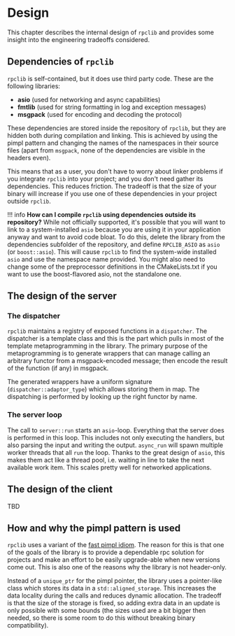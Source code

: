 # Design

This chapter describes the internal design of `rpclib` and provides some insight into the
engineering tradeoffs considered.

## Dependencies of `rpclib`

`rpclib` is self-contained, but it does use third party code. These are the following libraries:

  * **asio** (used for networking and async capabilities)
  * **fmtlib** (used for string formatting in log and exception messages)
  * **msgpack** (used for encoding and decoding the protocol)

These dependencies are stored inside the repository of `rpclib`, but they are hidden both during
compilation and linking. This is achieved by using the pimpl pattern and changing the names of the
namespaces in their source files (apart from `msgpack`, none of the dependencies are visible in the
headers even).

This means that as a user, you don't have to worry about linker problems if you integrate `rpclib`
into your project; and you don't need gather its dependencies. This reduces friction. The tradeoff
is that the size of your binary will increase if you use one of these dependencies in your project
outside `rpclib`.

!!! info
    **How can I compile `rpclib` using dependencies outside its repository?** While not officially
    supported, it's possible that you will want to link to a system-installed `asio` because you
    are using it in your application anyway and want to avoid code bloat. To do this, delete the
    library from the dependencies subfolder of the repository, and define `RPCLIB_ASIO` as `asio`
    (or `boost::asio`). This will cause `rpclib` to find the system-wide installed `asio` and use
    the namespace name provided. You might also need to change some of the preprocessor definitions
    in the CMakeLists.txt if you want to use the boost-flavored asio, not the standalone one.

## The design of the server

### The dispatcher

`rpclib` maintains a registry of exposed functions in a `dispatcher`. The dispatcher is a template
class and this is the part which pulls in most of the template metaprogramming in the library. The primary purpose of the metaprogramming is to generate wrappers that can manage calling an arbitrary functor from a msgpack-encoded message; then encode the result of the function (if any) in msgpack.

The generated wrappers have a uniform signature (`dispatcher::adaptor_type`) which allows storing
them in map. The dispatching is performed by looking up the right functor by name.

### The server loop

The call to `server::run` starts an `asio`-loop. Everything that the server does is performed in
this loop. This includes not only executing the handlers, but also parsing the input and writing
the output. `async_run` will spawn multiple worker threads that all `run` the loop. Thanks to the
great design of `asio`, this makes them act like a thread pool, i.e. waiting in line to take the
next available work item. This scales pretty well for networked applications.

## The design of the client

TBD

## How and why the pimpl pattern is used

`rpclib` uses a variant of the [fast pimpl idiom](http://www.gotw.ca/gotw/028.htm). The reason for
this is that one of the goals of the library is to provide a dependable rpc solution for projects
and make an effort to be easily upgrade-able when new versions come out. This is also one of the
reasons why the library is not header-only.

Instead of a `unique_ptr` for the pimpl pointer, the library uses a pointer-like class which stores
its data in a `std::aligned_storage`. This increases the data locality during the calls and reduces
dynamic allocation. The tradeoff is that the size of the storage is fixed, so adding extra data in an update is only possible with some bounds (the sizes used are a bit bigger then needed, so there is some room to do this without breaking binary compatibility).





